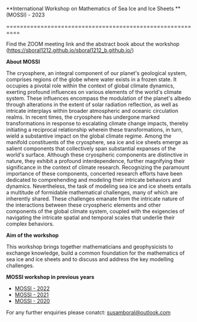**International Workshop on Mathematics of Sea Ice and Ice Sheets  **
                      (MOSSI) - 2023


==========================================================

Find the ZOOM meeting link and the abstract book about the workshop (https://sboral1212.github.io/sboral1212_b.github.io/)

  **About MOSSI**

The cryosphere, an integral component of our planet's geological system, comprises regions of the globe where water exists in a frozen state. It occupies a pivotal role within the context of global climate dynamics, exerting profound influences on various elements of the world's climate system. These influences encompass the modulation of the planet's albedo through alterations in the extent of solar radiation reflection, as well as intricate interplays within broader atmospheric and oceanic circulation realms. In recent times, the cryosphere has undergone marked transformations in response to escalating climate change impacts, thereby initiating a reciprocal relationship wherein these transformations, in turn, wield a substantive impact on the global climate regime. Among the manifold constituents of the cryosphere, sea ice and ice sheets emerge as salient components that collectively span substantial expanses of the world's surface. Although these cryospheric components are distinctive in nature, they exhibit a profound interdependence, further magnifying their significance in the context of climate research. Recognizing the paramount importance of these components, concerted research efforts have been dedicated to comprehending and modeling their intricate behaviors and dynamics. Nevertheless, the task of modeling sea ice and ice sheets entails a multitude of formidable mathematical challenges, many of which are inherently shared. These challenges emanate from the intricate nature of the interactions between these cryospheric elements and other components of the global climate system, coupled with the exigencies of navigating the intricate spatial and temporal scales that underlie their complex behaviors.

**Aim of the workshop**

This workshop brings together mathematicians and geophysicists to exchange knowledge, build a common foundation for the mathematics of sea ice and ice sheets and to discuss and address the key modelling challenges.

**MOSSI workshop in previous years**


*   [MOSSI - 2022](https://austms.org.au/event/mossi2022/)
*   [MOSSI - 2021](https://amsi.org.au/events/event/sea-ice/)
*   [MOSSI - 2020](https://carmamaths.org/meetings/mossi/mossi_abstracts.pdf)

For any further enquiries please conatct: susamboral@outlook.com
